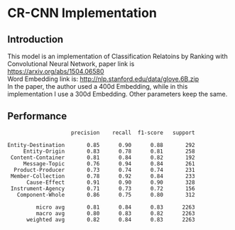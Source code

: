 # CR-CNN Implementation 
## Introduction
This model is an implementation of Classification Relatoins by Ranking with Convolutional Neural Network, paper link is https://arxiv.org/abs/1504.06580 <br/>
Word Embedding link is: http://nlp.stanford.edu/data/glove.6B.zip <br/>
In the paper, the author used a 400d Embedding, while in this implementation I use a 300d Embedding. Other parameters keep the same. <br/>

## Performance
```
                    precision    recall  f1-score   support
                    
Entity-Destination       0.85      0.90      0.88       292
     Entity-Origin       0.83      0.78      0.81       258
 Content-Container       0.81      0.84      0.82       192
     Message-Topic       0.76      0.94      0.84       261
  Product-Producer       0.73      0.74      0.74       231
 Member-Collection       0.78      0.92      0.84       233
      Cause-Effect       0.91      0.90      0.90       328
 Instrument-Agency       0.71      0.73      0.72       156
   Component-Whole       0.86      0.75      0.80       312
   
         micro avg       0.81      0.84      0.83      2263
         macro avg       0.80      0.83      0.82      2263
      weighted avg       0.82      0.84      0.83      2263
```
